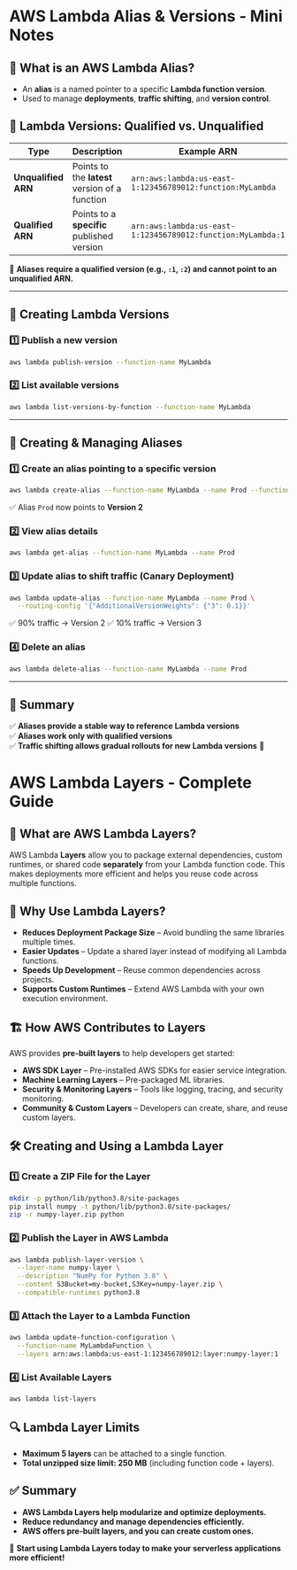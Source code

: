 # AWS Lambda Alias & Versions - Mini Notes

## 📌 What is an AWS Lambda Alias?
- An **alias** is a named pointer to a specific **Lambda function version**.
- Used to manage **deployments**, **traffic shifting**, and **version control**.

## 📌 Lambda Versions: Qualified vs. Unqualified
| Type                  | Description                                      | Example ARN |
|----------------------|------------------------------------------------|------------|
| **Unqualified ARN**  | Points to the **latest** version of a function | `arn:aws:lambda:us-east-1:123456789012:function:MyLambda` |
| **Qualified ARN**    | Points to a **specific** published version | `arn:aws:lambda:us-east-1:123456789012:function:MyLambda:1` |

🔴 **Aliases require a qualified version (e.g., `:1`, `:2`) and cannot point to an unqualified ARN.**

---

## 📌 Creating Lambda Versions
### 1️⃣ Publish a new version
```sh
aws lambda publish-version --function-name MyLambda
```
### 2️⃣ List available versions
```sh
aws lambda list-versions-by-function --function-name MyLambda
```

---

## 📌 Creating & Managing Aliases
### 1️⃣ Create an alias pointing to a specific version
```sh
aws lambda create-alias --function-name MyLambda --name Prod --function-version 2
```
✅ Alias `Prod` now points to **Version 2**

### 2️⃣ View alias details
```sh
aws lambda get-alias --function-name MyLambda --name Prod
```

### 3️⃣ Update alias to shift traffic (Canary Deployment)
```sh
aws lambda update-alias --function-name MyLambda --name Prod \
  --routing-config '{"AdditionalVersionWeights": {"3": 0.1}}'
```
✅ 90% traffic → Version 2
✅ 10% traffic → Version 3

### 4️⃣ Delete an alias
```sh
aws lambda delete-alias --function-name MyLambda --name Prod
```

---

## 📌 Summary
✅ **Aliases provide a stable way to reference Lambda versions**  
✅ **Aliases work only with qualified versions**  
✅ **Traffic shifting allows gradual rollouts for new Lambda versions** 🚀

# AWS Lambda Layers - Complete Guide

## 📌 What are AWS Lambda Layers?
AWS Lambda **Layers** allow you to package external dependencies, custom runtimes, or shared code **separately** from your Lambda function code. This makes deployments more efficient and helps you reuse code across multiple functions.

## 🎯 Why Use Lambda Layers?
- **Reduces Deployment Package Size** – Avoid bundling the same libraries multiple times.
- **Easier Updates** – Update a shared layer instead of modifying all Lambda functions.
- **Speeds Up Development** – Reuse common dependencies across projects.
- **Supports Custom Runtimes** – Extend AWS Lambda with your own execution environment.

## 🏗️ How AWS Contributes to Layers
AWS provides **pre-built layers** to help developers get started:
- **AWS SDK Layer** – Pre-installed AWS SDKs for easier service integration.
- **Machine Learning Layers** – Pre-packaged ML libraries.
- **Security & Monitoring Layers** – Tools like logging, tracing, and security monitoring.
- **Community & Custom Layers** – Developers can create, share, and reuse custom layers.

## 🛠️ Creating and Using a Lambda Layer

### 1️⃣ **Create a ZIP File for the Layer**
```sh
mkdir -p python/lib/python3.8/site-packages
pip install numpy -t python/lib/python3.8/site-packages/
zip -r numpy-layer.zip python
```

### 2️⃣ **Publish the Layer in AWS Lambda**
```sh
aws lambda publish-layer-version \
  --layer-name numpy-layer \
  --description "NumPy for Python 3.8" \
  --content S3Bucket=my-bucket,S3Key=numpy-layer.zip \
  --compatible-runtimes python3.8
```

### 3️⃣ **Attach the Layer to a Lambda Function**
```sh
aws lambda update-function-configuration \
  --function-name MyLambdaFunction \
  --layers arn:aws:lambda:us-east-1:123456789012:layer:numpy-layer:1
```

### 4️⃣ **List Available Layers**
```sh
aws lambda list-layers
```

## 🔍 Lambda Layer Limits
- **Maximum 5 layers** can be attached to a single function.
- **Total unzipped size limit: 250 MB** (including function code + layers).

## ✅ Summary
- **AWS Lambda Layers help modularize and optimize deployments.**
- **Reduce redundancy and manage dependencies efficiently.**
- **AWS offers pre-built layers, and you can create custom ones.**

🚀 **Start using Lambda Layers today to make your serverless applications more efficient!**
